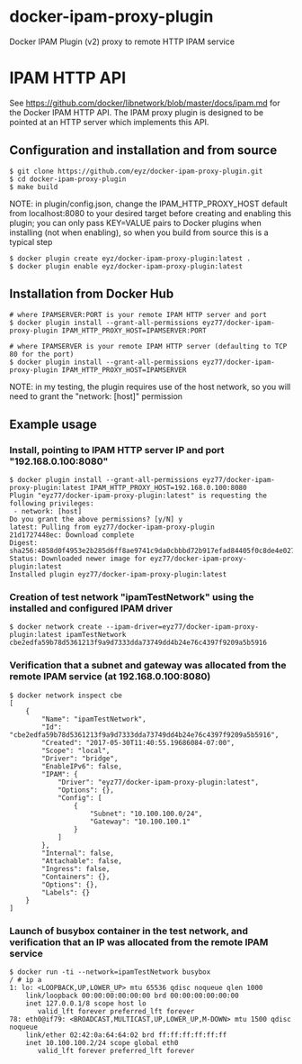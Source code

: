 # docker-ipam-proxy-plugin
Docker IPAM Plugin (v2) proxy to remote HTTP IPAM service

# IPAM HTTP API
See https://github.com/docker/libnetwork/blob/master/docs/ipam.md for the Docker IPAM HTTP API. The IPAM proxy plugin is designed to be pointed at an HTTP server which implements this API.

## Configuration and installation and from source
```
$ git clone https://github.com/eyz/docker-ipam-proxy-plugin.git
$ cd docker-ipam-proxy-plugin
$ make build
```
NOTE: in plugin/config.json, change the IPAM_HTTP_PROXY_HOST default from localhost:8080 to your desired target before creating and enabling this plugin; you can only pass KEY=VALUE pairs to Docker plugins when installing (not when enabling), so when you build from source this is a typical step
```
$ docker plugin create eyz/docker-ipam-proxy-plugin:latest .
$ docker plugin enable eyz/docker-ipam-proxy-plugin:latest
```
## Installation from Docker Hub
```
# where IPAMSERVER:PORT is your remote IPAM HTTP server and port
$ docker plugin install --grant-all-permissions eyz77/docker-ipam-proxy-plugin IPAM_HTTP_PROXY_HOST=IPAMSERVER:PORT 

# where IPAMSERVER is your remote IPAM HTTP server (defaulting to TCP 80 for the port)
$ docker plugin install --grant-all-permissions eyz77/docker-ipam-proxy-plugin IPAM_HTTP_PROXY_HOST=IPAMSERVER 
```
NOTE: in my testing, the plugin requires use of the host network, so you will need to grant the "network: [host]" permission

## Example usage
### Install, pointing to IPAM HTTP server IP and port "192.168.0.100:8080"
```
$ docker plugin install --grant-all-permissions eyz77/docker-ipam-proxy-plugin:latest IPAM_HTTP_PROXY_HOST=192.168.0.100:8080
Plugin "eyz77/docker-ipam-proxy-plugin:latest" is requesting the following privileges:
 - network: [host]
Do you grant the above permissions? [y/N] y
latest: Pulling from eyz77/docker-ipam-proxy-plugin
21d1727448ec: Download complete 
Digest: sha256:4858d0f4953e2b285d6ff8ae9741c9da0cbbbd72b917efad84405f0c8de4e027
Status: Downloaded newer image for eyz77/docker-ipam-proxy-plugin:latest
Installed plugin eyz77/docker-ipam-proxy-plugin:latest
```
### Creation of test network "ipamTestNetwork" using the installed and configured IPAM driver
```
$ docker network create --ipam-driver=eyz77/docker-ipam-proxy-plugin:latest ipamTestNetwork
cbe2edfa59b78d5361213f9a9d7333dda73749dd4b24e76c4397f9209a5b5916
```
### Verification that a subnet and gateway was allocated from the remote IPAM service (at 192.168.0.100:8080)
```
$ docker network inspect cbe
[
    {
        "Name": "ipamTestNetwork",
        "Id": "cbe2edfa59b78d5361213f9a9d7333dda73749dd4b24e76c4397f9209a5b5916",
        "Created": "2017-05-30T11:40:55.19686084-07:00",
        "Scope": "local",
        "Driver": "bridge",
        "EnableIPv6": false,
        "IPAM": {
            "Driver": "eyz77/docker-ipam-proxy-plugin:latest",
            "Options": {},
            "Config": [
                {
                    "Subnet": "10.100.100.0/24",
                    "Gateway": "10.100.100.1"
                }
            ]
        },
        "Internal": false,
        "Attachable": false,
        "Ingress": false,
        "Containers": {},
        "Options": {},
        "Labels": {}
    }
]
```
### Launch of busybox container in the test network, and verification that an IP was allocated from the remote IPAM service
```
$ docker run -ti --network=ipamTestNetwork busybox 
/ # ip a
1: lo: <LOOPBACK,UP,LOWER_UP> mtu 65536 qdisc noqueue qlen 1000
    link/loopback 00:00:00:00:00:00 brd 00:00:00:00:00:00
    inet 127.0.0.1/8 scope host lo
       valid_lft forever preferred_lft forever
78: eth0@if79: <BROADCAST,MULTICAST,UP,LOWER_UP,M-DOWN> mtu 1500 qdisc noqueue 
    link/ether 02:42:0a:64:64:02 brd ff:ff:ff:ff:ff:ff
    inet 10.100.100.2/24 scope global eth0
       valid_lft forever preferred_lft forever
```
